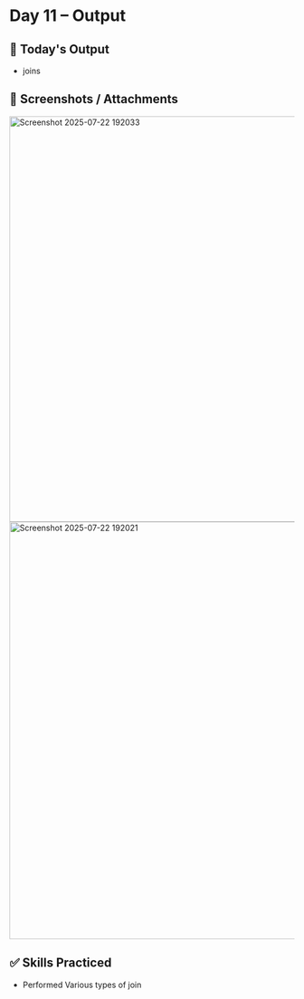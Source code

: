 # Day 11 – Output


## 📌 Today's Output
- joins


## 📸 Screenshots / Attachments

<img width="1286" height="717" alt="Screenshot 2025-07-22 192033" src="https://github.com/user-attachments/assets/c6670c80-ede3-426a-9aad-ecb7ad94784f" />
<img width="1297" height="738" alt="Screenshot 2025-07-22 192021" src="https://github.com/user-attachments/assets/52134143-c448-426e-b98d-1811299f2c12" />




## ✅ Skills Practiced
- Performed Various types of join
